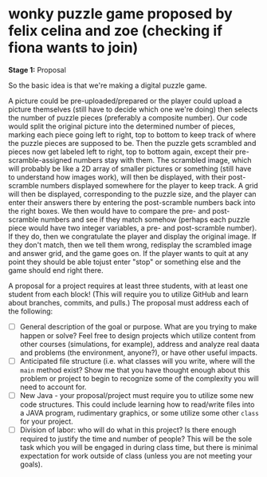 # wonky puzzle game proposed by felix celina and zoe (checking if fiona wants to join)

**Stage 1:**  Proposal

So the basic idea is that we're making a digital puzzle game. 

A picture could be pre-uploaded/prepared or the player could upload a picture themselves (still have to decide which one we're doing) then selects the number of puzzle pieces (preferably a composite number). Our code would split the original picture into the determined number of pieces, marking each piece going left to right, top to bottom to keep track of where the puzzle pieces are supposed to be. Then the puzzle gets scrambled and pieces now get labeled left to right, top to bottom again, except their pre-scramble-assigned numbers stay with them. The scrambled image, which will probably be like a 2D array of smaller pictures or something (still have to understand how images work), will then be displayed, with their post-scramble numbers displayed somewhere for the player to keep track. A grid will then be displayed, corresponding to the puzzle size, and the player can enter their answers there by entering the post-scramble numbers back into the right boxes. We then would have to compare the pre- and post-scramble numbers and see if they match somehow (perhaps each puzzle piece would have two integer variables, a pre- and post-scramble number). If they do, then we congratulate the player and display the original image. If they don't match, then we tell them wrong, redisplay the scrambled image and answer grid, and the game goes on. If the player wants to quit at any point they should be able tojust enter "stop" or something else and the game should end right there. 

A proposal for a project requires at least three students,
with at least one student from each block!  (This will require
you to utilize GitHub and learn about branches, commits, and pulls.)
The proposal must address each of the following:

- [ ] General description of the goal or purpose.  What are you trying to make happen or solve?  Feel free to design projects which utilize content from other courses (simulations, for example), address and analyze real daata and problems (the environment, anyone?), or have other useful impacts.
- [ ] Anticipated file structure (i.e. what classes will you write, where will the `main` method exist?  Show me that you have thought enough about this problem or project to begin to recognize some of the complexity you will need to account for.
- [ ] New Java - your proposal/project must require you to utilize some new code structures.  This could include learning how to read/write files into a JAVA program, rudimentary graphics, or some utilize some other `class` for your project.
- [ ] Division of labor:  who will do what in this project?  Is there enough required to justify the time and number of people?  This will be the sole task which you will be engaged in during class time, but there is minimal expectation for work outside of class (unless you are not meeting your goals).
